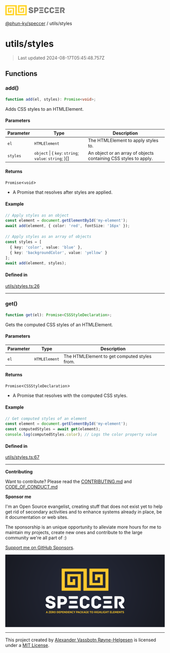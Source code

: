 <div>
  <img alt="SPECCER logo" src="https://raw.githubusercontent.com/phun-ky/speccer/main/public/logo-speccer-horizontal-colored-package.svg?raw=true" style="max-height:32px;" />
</div>

[@phun-ky/speccer](../README.md) / utils/styles

# utils/styles

> Last updated 2024-08-17T05:45:48.757Z

## Functions

### add()

```ts
function add(el, styles): Promise<void>;
```

Adds CSS styles to an HTMLElement.

#### Parameters

| Parameter | Type                                                    | Description                                                      |
| --------- | ------------------------------------------------------- | ---------------------------------------------------------------- |
| `el`      | `HTMLElement`                                           | The HTMLElement to apply styles to.                              |
| `styles`  | `object` \| \{ `key`: `string`; `value`: `string`; }\[] | An object or an array of objects containing CSS styles to apply. |

#### Returns

`Promise`\<`void`>

- A Promise that resolves after styles are applied.

#### Example

```ts
// Apply styles as an object
const element = document.getElementById('my-element');
await add(element, { color: 'red', fontSize: '16px' });

// Apply styles as an array of objects
const styles = [
  { key: 'color', value: 'blue' },
  { key: 'backgroundColor', value: 'yellow' }
];
await add(element, styles);
```

#### Defined in

[utils/styles.ts:26](https://github.com/phun-ky/speccer/blob/main/src/utils/styles.ts#L26)

---

### get()

```ts
function get(el): Promise<CSSStyleDeclaration>;
```

Gets the computed CSS styles of an HTMLElement.

#### Parameters

| Parameter | Type          | Description                                  |
| --------- | ------------- | -------------------------------------------- |
| `el`      | `HTMLElement` | The HTMLElement to get computed styles from. |

#### Returns

`Promise`\<`CSSStyleDeclaration`>

- A Promise that resolves with the computed CSS styles.

#### Example

```ts
// Get computed styles of an element
const element = document.getElementById('my-element');
const computedStyles = await get(element);
console.log(computedStyles.color); // Logs the color property value
```

#### Defined in

[utils/styles.ts:67](https://github.com/phun-ky/speccer/blob/main/src/utils/styles.ts#L67)

---

**Contributing**

Want to contribute? Please read the [CONTRIBUTING.md](https://github.com/phun-ky/speccer/blob/main/CONTRIBUTING.md) and [CODE_OF_CONDUCT.md](https://github.com/phun-ky/speccer/blob/main/CODE_OF_CONDUCT.md)

**Sponsor me**

I'm an Open Source evangelist, creating stuff that does not exist yet to help get rid of secondary activities and to enhance systems already in place, be it documentation or web sites.

The sponsorship is an unique opportunity to alleviate more hours for me to maintain my projects, create new ones and contribute to the large community we're all part of :)

[Support me on GitHub Sponsors](https://github.com/sponsors/phun-ky).

![Speccer banner, with logo and slogan: A zero dependency package to highlight elements](https://github.com/phun-ky/speccer/blob/main/public/speccer-banner.png?raw=true)

---

This project created by [Alexander Vassbotn Røyne-Helgesen](http://phun-ky.net) is licensed under a [MIT License](https://choosealicense.com/licenses/mit/).
